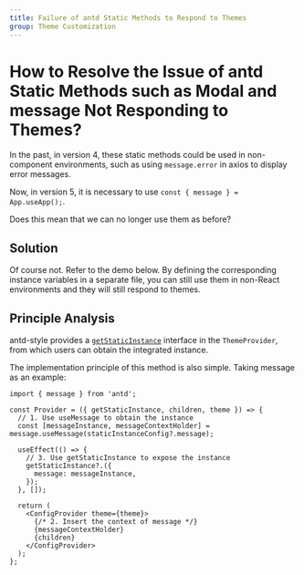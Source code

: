 ```yaml
---
title: Failure of antd Static Methods to Respond to Themes
group: Theme Customization
---
```


# How to Resolve the Issue of antd Static Methods such as Modal and message Not Responding to Themes?

In the past, in version 4, these static methods could be used in non-component environments, such as using `message.error` in axios to display error messages.

Now, in version 5, it is necessary to use `const { message } = App.useApp();`.

Does this mean that we can no longer use them as before?

## Solution

Of course not. Refer to the demo below. By defining the corresponding instance variables in a separate file, you can still use them in non-React environments and they will still respond to themes.

<code src="./demos/StaticMethod/index.tsx"></code>

## Principle Analysis

antd-style provides a [`getStaticInstance`](api/theme-provider#consume-static-instance-method) interface in the `ThemeProvider`, from which users can obtain the integrated instance.

The implementation principle of this method is also simple. Taking message as an example:

```tsx | pure
import { message } from 'antd';

const Provider = ({ getStaticInstance, children, theme }) => {
  // 1. Use useMessage to obtain the instance
  const [messageInstance, messageContextHolder] = message.useMessage(staticInstanceConfig?.message);

  useEffect(() => {
    // 3. Use getStaticInstance to expose the instance
    getStaticInstance?.({
      message: messageInstance,
    });
  }, []);

  return (
    <ConfigProvider theme={theme}>
      {/* 2. Insert the context of message */}
      {messageContextHolder}
      {children}
    </ConfigProvider>
  );
};
```
